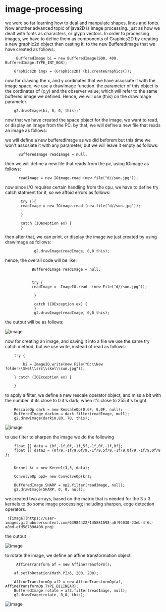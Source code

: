 # image-processing



we were so far learning how to deal and manpulate shapes, lines and fonts. Now another advanced topic of java2D is image processing.
just as how we dealt with fonts as characters, or glyph vectors. In order to processing images, we have to define them as components of
Graphics2D by creating a new graphic2d object then casting it, to the new BufferedImage that we have created as follows:



         BufferedImage bi = new BufferedImage(500, 400, BufferedImage.TYPE_INT_BGR);

        Graphics2D imgx = (Graphics2D) (bi.createGraphics());
        
        
        
        
        
        
        
now for drawing the x, and y cordinates that we have assosiate it with the image space, we use a drawImage function.
the parameter of this object is the cordinates of (x,y) and the observer value; which will refer to the same buffered 
image we defined. Hence, we will use (this) on the drawImage parameter. 

        g2.drawImage(bi, 0, 0, this);'
        
        
        
        
now that we have created the space pbject for the image, we want to read, or display an image from the PC. 
by that, we will define a new file that reads an image as follows:

we will define a new bufferedImage as we did beforem but this time we won't assosiate it with any parameter, but we will leave it empty as follows:


          BufferedImage readImage = null;
          
  
  then we will define a new file that reads from the pc, using IOimage as follows:
  
  
          readImage = new IOimage.read (new file("d//sun.jpg"));
          
          
 now since I/O requires certain handling from the cpu, we have to define try catch statment for it, so we affoid errors as follows:
 
           
           
           
           try (){
           readImage = new IOimage.read (new file("d//sun.jpg"));
           
           }
           
           catch (IOexeption ex) {
           }
           
           
  
  then after that, we can print, or display the image we just created by using drawImage as follows:
  
  
                 g2.drawImage(readImage, 0,0 this);
                 
                 
                 
                 
   
   
   hence, the overall code will be like:
   
   
                BufferedImage readImage = null;
         
                        
                try {
                readImage =  ImageIO.read  (new File("d//sun.jpg"));
           
                 }
           
                 catch (IOException ex) {
                 }
                 g2.drawImage(readImage, 0,0 this);
          




the output will be as follows:


![image](https://user-images.githubusercontent.com/63984422/145833524-1dee434a-c657-4a11-a8e1-e73058947eb3.png)




now for creating an image, and saving it into a file we use the same try catch method, but we use write, instead of read as follows:


        try {

            bi = ImageIO.write(new File("D:\\New folder\\Skel\\src\\skel\\sun.jpg"));
    
        } catch (IOException ex) {

        }
        
        
        
to apply a filter, we define a new rescale operator object, and miss a bit with the number. if its close to 0 it's dark, when it's close to 255 it's bright 


        RescaleOp dark = new RescaleOp(0.6F, 0.0F, null);
        BufferedImage darkim = dark.filter(readImage, null);
        g2.drawImage(darkim,80, 70, this);
        
        

![image](https://user-images.githubusercontent.com/63984422/145844165-f3c2cde4-71aa-44c8-bcc4-57d4ec26eaae.png)






to use filter to sharpen the image we do the following



        float [] data = {0f,-1f,0f,-1f,5f,-1f,0f,-1f,0f};
        float [] data2 = {0f/9,-1f/9,0f/9,-1f/9,5f/9,-1f/9,0f/9,-1f/9,0f/9 };


        Kernel kr = new Kernel(3,3, data);

        ConvolveOp op2= new ConvolveOp(kr);

        BufferedImage SHARP = op2.filter(readImage, null);
        g2.drawImage(SHARP, 0, 0, null);
        
        
        
  we created two arrays, based on the matrix that is needed for the 3 x 3 kernels to do some image processing; including sharpen, edge detection operators.
  
  
  
     ![image](https://user-images.githubusercontent.com/63984422/145881598-a6f94030-23eb-4f6c-a8bd-efd58739d408.png)

        
        
   the output 
   
   ![image](https://user-images.githubusercontent.com/63984422/145847132-57867fe6-ed08-4424-9b01-051daf7aa453.png)



to rotate the image, we define an affine transformation object 


         AffineTransform af = new AffineTransform();

        af.setToRotation(Math.PI/6, 200, 200);

        AffineTransformOp af2 = new AffineTransformOp(af, AffineTransformOp.TYPE_BILINEAR);
        BufferedImage rotate = af2.filter(readImage, null);
        g2.drawImage(rotate, 0,0, this);

       







![image](https://user-images.githubusercontent.com/63984422/145847945-e8686912-d347-46d5-9096-b39eaf5b30a2.png) 

        
        
